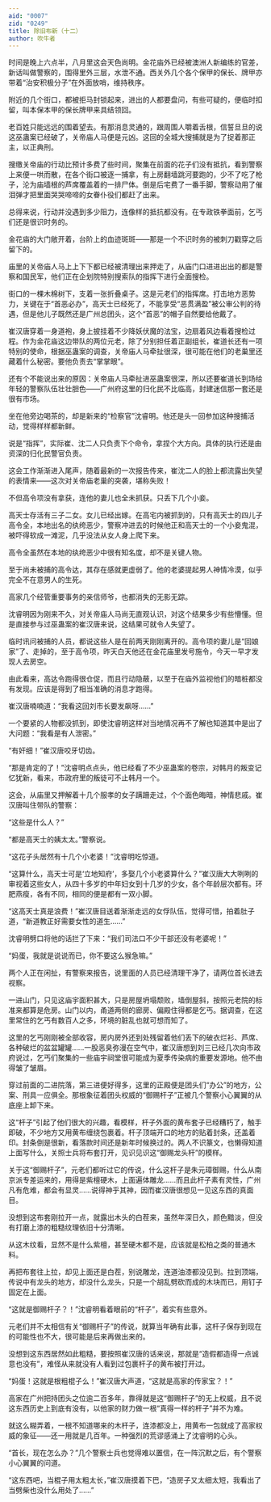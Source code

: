 ```yaml
---
aid: "0007"
zid: "0249"
title: 除旧布新（十二）
author: 吹牛者
---
```


时间是晚上六点半，八月里这会天色尚明。金花庙外已经被澳洲人新编练的官差，新话叫做警察的，围得里外三层，水泄不通。西关外几个各个保甲的保长、牌甲亦带着“治安积极分子”在外面放哨，维持秩序。

附近的几个街口，都被拒马封锁起来，进出的人都要盘问，有些可疑的，便临时扣留，叫本保本甲的保长牌甲来具结领回。

老百姓只能远远的围着望去。有那消息灵通的，跟周围人嚼着舌根，信誓旦旦的说这巫蛊案已经破了，关帝庙人马便是元凶。这回的全城大搜捕就是为了捉着那正主，以正典刑。

搜缴关帝庙的行动比预计多费了些时间，聚集在前面的花子们没有抵抗，看到警察上来便一哄而散，在各个街口被逐一捕拿，有上房翻墙跳河要跑的，少不了吃了枪子，沦为庙墙根的芦席覆盖着的一排尸体。倒是后宅费了一番手脚，警察动用了催泪弹才把里面哭哭啼啼的女眷仆役们都赶了出来。

总得来说，行动并没遇到多少阻力，连像样的抵抗都没有。在专政铁拳面前，乞丐们还是很识时务的。

金花庙的大门敞开着，台阶上的血迹斑斑――那是一个不识时务的被刺刀戳穿之后留下的。

庙里的关帝庙人马上上下下都已经被清理出来押走了，从庙门口进进出出的都是警察和国民军，他们正在企划院特别搜索队的指挥下进行全面搜检。

街口的一棵木棉树下，支着一张折叠桌子。这是元老们的指挥席。打击地方恶势力，关键在于“首恶必办”，高天士已经死了，不能享受“恶贯满盈”被公审公判的待遇，但是他儿子既然还是广州总团头，这个“首恶”的帽子自然要给他戴了。

崔汉唐穿着一身道袍，身上披挂着不少降妖伏魔的法宝，边扇着风边看着搜检过程。作为金花庙这边带队的两位元老，除了分别担任着正副组长，崔道长还有一项特别的使命，根据巫蛊案的调查，关帝庙人马牵扯很深，很可能在他们的老巢里还藏着什么秘密。要他负责去“掌掌眼”。

还有个不能说出来的原因：关帝庙人马牵扯进巫蛊案很深，所以还要崔道长到场给年轻的警察队伍壮壮胆色――广州府这里的归化民不比临高，封建迷信那一套还是很有市场。

坐在他旁边喝茶的，却是新来的“检察官”沈睿明。他还是头一回参加这种搜捕活动，觉得样样都新鲜。

说是“指挥”，实际崔、沈二人只负责下个命令，拿捏个大方向。具体的执行还是由资深的归化民警官负责。

这会工作渐渐进入尾声，随着最新的一次报告传来，崔沈二人的脸上都流露出失望的表情来――这次对关帝庙老巢的突袭，堪称失败！

不但高令项没有拿获，连他的妻儿也全未抓获。只丢下几个小妾。

高天士存活有三子二女。女儿已经出嫁。在高宅内被抓到的，只有高天士的四儿子高令全，本地出名的纨绔恶少，警察冲进去的时候他正和高天士的一个小妾鬼混，被吓得软成一滩泥，几乎没法从女人身上爬下来。

高令全虽然在本地的纨绔恶少中很有知名度，却不是关键人物。

至于尚未被捕的高令达，其存在感就更虚弱了。他的老婆提起男人神情冷漠，似乎完全不在意男人的生死。

高家几个经管重要事务的亲信师爷，也都消失的无影无踪。

沈睿明因为刚来不久，对关帝庙人马尚无直观认识，对这个结果多少有些懵懂。但是直接参与过巫蛊案的崔汉唐来说，这结果可就令人失望了。

临时讯问被捕的人员，都说这些人是在前两天刚刚离开的。高令项的妻儿是“回娘家”了、走掉的，至于高令项，昨天白天他还在金花庙里发号施令，今天一早才发现人去房空。

由此看来，高达令跑得很仓促，而且行动隐蔽，以至于在庙外监视他们的暗桩都没有发现。应该是得到了相当准确的消息才跑得。

崔汉唐喃喃道：“我看这回刘市长要发飙呀……”

一个要紧的人物都没抓到，即使沈睿明这样对当地情况再不了解也知道其中是出了大问题：“我看是有人泄密。”

“有奸细！”崔汉唐咬牙切齿。

“那是肯定的了！”沈睿明点点头，他已经看了不少巫蛊案的卷宗，对韩月的叛变记忆犹新，看来，市政府里的叛徒可不止韩月一个。

这会，从庙里又押解着十几个服孝的女子蹒跚走过，个个面色晦暗，神情悲戚。崔汉唐叫住带队的警察：

“这些是什么人？”

“都是高天士的姨太太。”警察说。

“这花子头居然有十几个小老婆！”沈睿明吃惊道。

“这算什么，高天士可是‘立地知府’，多娶几个小老婆算什么？”崔汉唐大大咧咧的审视着这些女人，从四十多岁的中年妇女到十几岁的少女，各个年龄层次都有。环肥燕瘦，各有不同，相同的便是都有一双小脚。

“这高天士真是浪费！”崔汉唐目送着渐渐走远的女俘队伍，觉得可惜，拍着肚子道，“新道教正好需要女性的道生……”

沈睿明劈口将他的话拦了下来：“我们司法口不少干部还没有老婆呢！”

“妈蛋，我就是说说而已，你不要这么猴急嘛。”

两个人正在闲扯，有警察来报告，说里面的人员已经清理干净了，请两位首长进去视察。

一进山门，只见这庙宇面积甚大，只是房屋坍塌颓败，墙倒屋斜，按照元老院的标准来都算是危房。山门以内，甬道两侧的廊房、偏殿住得都是乞丐。据调查，在这里常住的乞丐有数百人之多，环境的脏乱也就可想而知了。

这里的乞丐刚刚被全部收容，房内房外还到处残留着他们丢下的破衣烂衫、芦席、各种破烂的盆盆罐罐……一股恶臭弥漫在空气中，崔汉唐想到刘三已经几次向市政府说过，乞丐们聚集的一些庙宇祠堂很可能成为夏季传染病的重要发源地。他不由得皱了皱眉。

穿过前面的二进院落，第三进便好得多，这里的正殿便是团头们“办公”的地方，公案、刑具一应俱全。那根象征着团头权威的“御赐杆子”正被几个警察小心翼翼的从底座上卸下来。

这“杆子”引起了他们很大的兴趣，看模样，杆子外面的黄布套子已经糟朽了，触手即破，不少地方又用黄布缠绕包裹着。杆子顶端开口的地方的贴着封条，还盖着印。封条倒是很新，看落款时间还是新年时候换过的。两人不识篆文，也懒得知道上面写什么，关照士兵将布套打开，见识见识这“御赐龙头杆”的模样。

关于这“御赐杆子”，元老们都听过它的传说，什么这杆子是朱元璋御赐，什么从南京派专差运来的，用得是紫檀硬木，上面遍体雕龙……而且此杆子素有灵性，广州凡有危难，都会有显灵……说得神乎其神，因而崔汉唐很想见一见这东西的真面目。

没想到这布套刚拉开一点，就露出木头的白茬来，虽然年深日久，颜色黯淡，但没有打磨上漆的粗糙纹理依旧十分清晰。

从这木纹看，显然不是什么紫檀，甚至硬木都不是，应该就是松柏之类的普通木料。

再把布套往上拉，却见上面还是白茬，别说雕龙，连道油漆都没见到。拉到顶端，传说中有龙头的地方，却没什么龙头，只是一个胡乱劈砍而成的木块而已，用钉子固定在上面。

“这就是御赐杆子？！”沈睿明看着眼前的“杆子”，着实有些意外。

元老们并不太相信有关“御赐杆子”的传说，就算当年确有此事，这杆子保存到现在的可能性也不大，很可能是后来再做出来的。

没想到这东西居然如此粗糙，要按照崔汉唐的话来说，那就是“造假都造得一点诚意也没有”，难怪从来就没有人看到过包裹杆子的黄布被打开过。

“妈蛋！这就是根粗棍子么！”崔汉唐大声道，“这就是高家的传家宝？！”

高家在广州把持团头之位逾二百多年，靠得就是这“御赐杆子”的无上权威，且不说这东西历史上到底有没有，以他家的财力做一根“真得一样的杆子”并不为难。

就这么糊弄着，一根不知道哪来的木杆子，连漆都没上，用黄布一包就成了高家权威的象征――还一用就是几百年。一种强烈的荒谬感涌上了沈睿明的心头。

“首长，现在怎么办？”几个警察士兵也觉得难以置信，在一阵沉默之后，有个警察小心翼翼的问道。

“这东西吧，当棍子用太粗太长，”崔汉唐摸着下巴，“造房子又太细太短，我看出了当劈柴也没什么用处了……”
